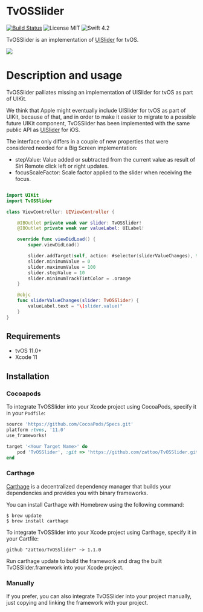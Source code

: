 # TvOSSlider
[![Build Status](https://travis-ci.org/zattoo/TvOSSlider.svg?branch=master)](https://travis-ci.org/zattoo/TvOSSlider)
![License MIT](https://img.shields.io/badge/license-MIT-green.svg)
![Swift 4.2](https://img.shields.io/badge/Swift-4.2-orange.svg)

TvOSSlider is an implementation of [UISlider](https://developer.apple.com/documentation/uikit/uislider) for tvOS.

![](preview.gif)

# Description and usage

TvOSSlider palliates missing an implementation of UISlider for tvOS as part of UIKit.

We think that Apple might eventually include UISlider for tvOS as part of UIKit, because of that, and in order to make it easier to migrate to a possible future UIKit component, TvOSSlider has been implemented with the same public API as [UISlider](https://developer.apple.com/documentation/uikit/uislider) for iOS.

The interface only differs in a couple of new properties that were considered needed for a Big Screen implementation:

- stepValue: Value added or subtracted from the current value as result of Siri Remote click left or right updates.
- focusScaleFactor: Scale factor applied to the slider when receiving the focus.

```swift

import UIKit
import TvOSSlider

class ViewController: UIViewController {

    @IBOutlet private weak var slider: TvOSSlider!
    @IBOutlet private weak var valueLabel: UILabel!

    override func viewDidLoad() {
        super.viewDidLoad()

        slider.addTarget(self, action: #selector(sliderValueChanges), for: .valueChanged)
        slider.minimumValue = 0
        slider.maximumValue = 100
        slider.stepValue = 10
        slider.minimumTrackTintColor = .orange
    }

    @objc
    func sliderValueChanges(slider: TvOSSlider) {
        valueLabel.text = "\(slider.value)"
    }
}
```

## Requirements

- tvOS 11.0+
- Xcode 11

## Installation

### Cocoapods

To integrate TvOSSlider into your Xcode project using CocoaPods, specify it in your `Podfile`:

```ruby
source 'https://github.com/CocoaPods/Specs.git'
platform :tvos, '11.0'
use_frameworks!

target '<Your Target Name>' do
    pod 'TvOSSlider', :git => 'https://github.com/zattoo/TvOSSlider.git'
end
```

### Carthage

[Carthage](https://github.com/Carthage/Carthage) is a decentralized dependency manager that builds your dependencies and provides you with binary frameworks.

You can install Carthage with Homebrew using the following command:

```
$ brew update
$ brew install carthage
```

To integrate TvOSSlider into your Xcode project using Carthage, specify it in your Cartfile:

```
github "zattoo/TvOSSlider" ~> 1.1.0
```

Run carthage update to build the framework and drag the built TvOSSlider.framework into your Xcode project.

### Manually

If you prefer, you can also integrate TvOSSlider into your project manually, just copying and linking the framework with your project.
